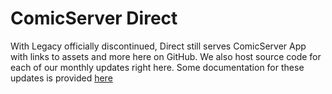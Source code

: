 # ComicServer Direct
With Legacy officially discontinued, Direct still serves ComicServer App with links to assets and more here on GitHub.
We also host source code for each of our monthly updates right here. Some documentation for these updates is provided [here](https://blog.comicserver.org/legacy)
